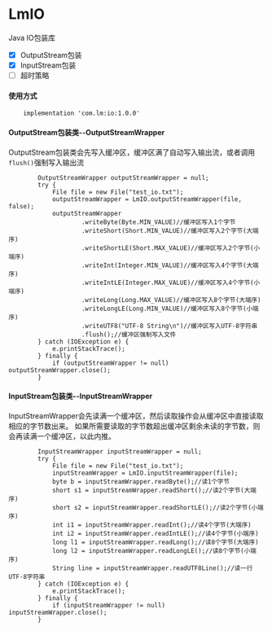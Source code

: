 # LmIO
Java IO包装库

- [x] OutputStream包装
- [x] InputStream包装
- [ ] 超时策略

#### 使用方式
```
    implementation 'com.lm:io:1.0.0'
```
#### OutputStream包装类--OutputStreamWrapper
OutputStream包装类会先写入缓冲区，缓冲区满了自动写入输出流，或者调用`flush()`强制写入输出流
```
        OutputStreamWrapper outputStreamWrapper = null;
        try {
            File file = new File("test_io.txt");
            outputStreamWrapper = LmIO.outputStreamWrapper(file, false);
            outputStreamWrapper
                    .writeByte(Byte.MIN_VALUE)//缓冲区写入1个字节
                    .writeShort(Short.MIN_VALUE)//缓冲区写入2个字节(大端序)
                    .writeShortLE(Short.MAX_VALUE)//缓冲区写入2个字节(小端序)
                    .writeInt(Integer.MIN_VALUE)//缓冲区写入4个字节(大端序)
                    .writeIntLE(Integer.MAX_VALUE)//缓冲区写入4个字节(小端序)
                    .writeLong(Long.MAX_VALUE)//缓冲区写入8个字节(大端序)
                    .writeLongLE(Long.MIN_VALUE)//缓冲区写入8个字节(小端序)
                    .writeUTF8("UTF-8 String\n")//缓冲区写入UTF-8字符串
                    .flush();//缓冲区强制写入文件
        } catch (IOException e) {
            e.printStackTrace();
        } finally {
            if (outputStreamWrapper != null) outputStreamWrapper.close();
        }
```

#### InputStream包装类--InputStreamWrapper
InputStreamWrapper会先读满一个缓冲区，然后读取操作会从缓冲区中直接读取相应的字节数出来。
如果所需要读取的字节数超出缓冲区剩余未读的字节数，则会再读满一个缓冲区，以此内推。
```
        InputStreamWrapper inputStreamWrapper = null;
        try {
            File file = new File("test_io.txt");
            inputStreamWrapper = LmIO.inputStreamWrapper(file);
            byte b = inputStreamWrapper.readByte();//读1个字节
            short s1 = inputStreamWrapper.readShort();//读2个字节(大端序)
            short s2 = inputStreamWrapper.readShortLE();//读2个字节(小端序)
            int i1 = inputStreamWrapper.readInt();//读4个字节(大端序)
            int i2 = inputStreamWrapper.readIntLE();//读4个字节(小端序)
            long l1 = inputStreamWrapper.readLong();//读8个字节(大端序)
            long l2 = inputStreamWrapper.readLongLE();//读8个字节(小端序)
            String line = inputStreamWrapper.readUTF8Line();//读一行UTF-8字符串
        } catch (IOException e) {
            e.printStackTrace();
        } finally {
            if (inputStreamWrapper != null) inputStreamWrapper.close();
        }
```
